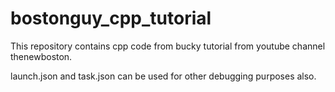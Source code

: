 # bostonguy_cpp_tutorial

This repository contains cpp code from bucky tutorial from youtube channel thenewboston.

launch.json and task.json can be used for other debugging purposes also.
